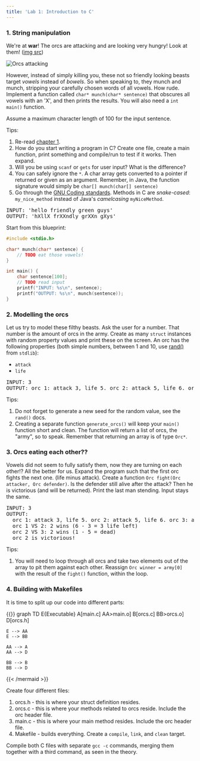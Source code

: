 ```yaml
---
title: 'Lab 1: Introduction to C'
---
```


### 1. String manipulation 

We're at **war**! The orcs are attacking and are looking very hungry! Look at them! ([img src](https://www.google.be/url?sa=i&rct=j&q=&esrc=s&source=images&cd=&cad=rja&uact=8&ved=2ahUKEwjmyPWi2N7jAhUIxoUKHWLZCmgQjhx6BAgBEAM&url=https%3A%2F%2Fwww.artstation.com%2Fartwork%2Fe5ZDb&psig=AOvVaw2XqhvpDcX5bqiky-tRoQaN&ust=1564646412604432))

![Orcs attacking](/img/labs/orcs.png)

However, instead of simply killing you, these not so friendly looking beasts target _vowels_ instead of _bowels_. So when speaking to, they munch and munch, stripping your carefully chosen words of all vowels. How rude. Implement a function called `char* munch(char* sentence)` that obscures all vowels with an 'X', and then prints the results. You will also need a `int main()` function. 

Assume a maximum character length of 100 for the input sentence.

Tips:

1. Re-read [chapter 1](/theory/c/chap1).
2. How do you start writing a program in C? Create one file, create a main function, print something and compile/run to test if it works. Then expand. 
3. Will you be using `scanf` or `gets` for user input? What is the difference? 
4. You can safely ignore the `*`. A char array gets converted to a pointer if returned or given as an argument. Remember, in Java, the function signature would simply be `char[] munch(char[] sentence)`
5. Go through the [GNU Coding standards](https://www.gnu.org/prep/standards/html_node/Writing-C.html). Methods in C are _snake-cased_: `my_nice_method` instead of Java's _camelcasing_ `myNiceMethod`.

<pre>
INPUT: 'hello friendly green guys'
OUTPUT: 'hXllX frXXndly grXXn gXys'
</pre>

Start from this blueprint:

```C
#include <stdio.h>

char* munch(char* sentence) {
    // TODO eat those vowels!
}

int main() {
    char sentence[100];
    // TODO read input
    printf("INPUT: %s\n", sentence);
    printf("OUTPUT: %s\n", munch(sentence));
}
```

### 2. Modelling the orcs

Let us try to model these filthy beasts. Ask the user for a number. That number is the amount of orcs in the army. Create as many `struct` instances with random property values and print these on the screen. An orc has the following properties (both simple numbers, between 1 and 10, use [rand()](https://www.tutorialspoint.com/c_standard_library/c_function_rand) from `stdlib`):

* `attack`
* `life`

<pre>
INPUT: 3
OUTPUT: orc 1: attack 3, life 5. orc 2: attack 5, life 6. orc 3: attack 1, life 1.
</pre>

Tips:

1. Do not forget to generate a new seed for the random value, see the `rand()` docs.
2. Creating a separate function `generate_orcs()` will keep your `main()` function short and clean. The function will return a list of orcs, the "army", so to speak. Remember that returning an array is of type `Orc*`.

### 3. Orcs eating each other??

Vowels did not seem to fully satisfy them, now they are turning on each other!? All the better for us. Expand the program such that the first orc fights the next one. (life minus attack). Create a function `Orc fight(Orc attacker, Orc defender)`. Is the defender still alive after the attack? Then he is victorious (and will be returned). Print the last man stending. Input stays the same. 

<pre>
INPUT: 3
OUTPUT:
  orc 1: attack 3, life 5. orc 2: attack 5, life 6. orc 3: attack 1, life 1.
  orc 1 VS 2: 2 wins (6 - 3 = 3 life left)
  orc 2 VS 3: 2 wins (1 - 5 = dead)
  orc 2 is victorious!
</pre>

Tips:

1. You will need to loop through all orcs and take two elements out of the array to pit them against each other. Reassign `Orc winner = army[0]` with the result of the `fight()` function, within the loop.

### 4. Building with Makefiles

It is time to split up our code into different parts:

{{<mermaid>}}
graph TD
    E{Executable}
    A[main.c]
    AA>main.o]
    B[orcs.c]
    BB>orcs.o]
    D[orcs.h]
    
    E --> AA
    E --> BB

    AA --> A
    AA --> D

    BB --> B
    BB --> D
{{< /mermaid >}}

Create four different files:

1. orcs.h - this is where your struct definition resides.
2. orcs.c - this is where your methods related to orcs reside. Include the orc header file.
3. main.c - this is where your main method resides. Include the orc header file.
4. Makefile - builds everything. Create a `compile`, `link`, and `clean` target.

Compile both C files with separate `gcc -c` commands, merging them together with a third command, as seen in the theory. 
